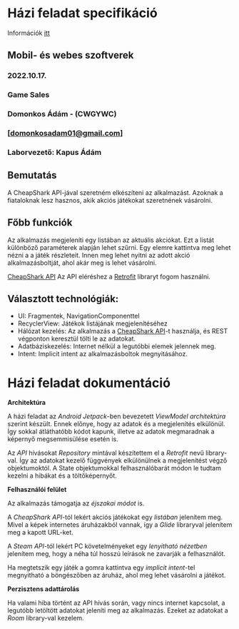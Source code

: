 # Házi feladat specifikáció

Információk [itt](https://viauac00.github.io/laborok/hf)

## Mobil- és webes szoftverek
### 2022.10.17.
### Game Sales
### Domonkos Ádám - (CWGYWC)
### [domonkosadam01@gmail.com] 
### Laborvezető: Kapus Ádám

## Bemutatás

A CheapShark API-jával szeretném elkészíteni az alkalmazást. Azoknak a fiataloknak lesz hasznos, akik akciós játékokat szeretnének vásárolni.

## Főbb funkciók

Az alkalmazás megjeleníti egy listában az aktuális akciókat. Ezt a listát különböző paraméterek alapján lehet szűrni.
Egy elemre kattintva meg lehet nézni a a játék részleteit. Innen meg lehet nyitni az adott akció alkalmazásboltját, ahol akár meg is lehet vásárolni.


[CheapShark API](https://apidocs.cheapshark.com/)
Az API eléréshez a [Retrofit](https://square.github.io/retrofit/) libraryt fogom használni.

## Választott technológiák:

- UI: Fragmentek, NavigationComponenttel
- RecyclerView: Játékok listájának megjelenítéséhez
- Hálózat kezelés: Az alkalmazás a [CheapShark API](https://apidocs.cheapshark.com/)-t használja, és REST végponton keresztül tölti le az adatokat.
- Adatbáziskezelés: Internet nélkül a legutóbbi elemek jelennek meg.
- Intent: Implicit intent az alkalmazásboltok megnyitásához.

# Házi feladat dokumentáció

**Architektúra**

A házi feladat az *Android Jetpack*-ben bevezetett *ViewModel architektúra* szerint készült. Ennek előnye, hogy az adatok és a megjelenítés elkülönül. Így sokkal átláthatóbb kódot kapunk, illetve az adatok megmaradnak a képernyő megsemmisülése esetén is.

Az *API* hívásokat *Repository* mintával készítettem el a *Retrofit* nevű library-val. Így az adatokat kezelő függvények elkülönülnek a megjelenítést végző objektumoktól. A State objektumokkal felhasználóbarát módon le tudtam kezelni a hibákat és a töltőképernyőt.

**Felhasználói felület**

Az alkalmazás támogatja az *éjszakai módot* is.

A *CheapShark API*-tól lekért akciós játékokat egy *listában* jelenítem meg. Mivel a képek internetes áruházakból vannak, így a *Glide* libraryval jelenítem meg a kapott URL-ket.

A *Steam API*-tól lekért PC követelményeket egy *lenyitható nézetben* jelenítem meg, hogy a néha túl hosszú leírások ne zavarják a felhasználót.

Ha megtetszik egy játék a gomra kattintva egy *implicit intent*-tel megnyitható a böngészőben az áruház, ahol meg lehet vásárolni a játékot.

**Perzisztens adattárolás**

Ha valami hiba történt az API hívás során, vagy nincs internet kapcsolat, a legutóbb letöltött adatokat jeleníti meg az alkalmazás. Ezeket az adatokat a *Room* library-val kezelem.
